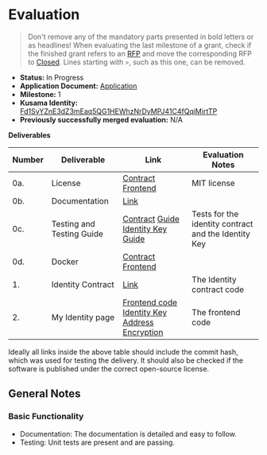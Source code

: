 # Evaluation

> Don't remove any of the mandatory parts presented in bold letters or as headlines!
> When evaluating the last milestone of a grant, check if the finished grant refers to an [RFP](https://github.com/w3f/Grants-Program/blob/master/rfps/README.md) and move the corresponding RFP to [Closed](https://github.com/w3f/Grants-Program/tree/master/docs/RFPs/Closed).
> Lines starting with `>`, such as this one, can be removed.

- **Status:** In Progress
- **Application Document:** [Application](https://github.com/Szegoo/Grants-Program/blob/42b031052c16670685c65a409d91779d0069903a/applications/Dotflow.md)
- **Milestone:** 1
- **Kusama Identity:** [Fd1SvYZnE3dZ3mEaq5QG1HEWhzNrDyMPJ41C4fQqiMirtTP](https://sub.id/Fd1SvYZnE3dZ3mEaq5QG1HEWhzNrDyMPJ41C4fQqiMirtTP)
- **Previously successfully merged evaluation:** N/A

**Deliverables**

| Number | Deliverable | Link | Evaluation Notes |
| ------------- | ------------- | ------------- |------------- |
| 0a. | License | [Contract](https://github.com/TheDotflow/dotflow-ink/blob/main/LICENSE) [Frontend](https://github.com/TheDotflow/dotflow-ui/blob/main/LICENSE) | MIT license | 
| 0b.  | Documentation | [Link](https://github.com/TheDotflow/dotflow-ink/blob/main/README.md) |  | 
| 0c.  | Testing and Testing Guide | [Contract](https://github.com/TheDotflow/dotflow-ink/blob/main/contracts/identity/tests.rs) [Guide](https://github.com/TheDotflow/dotflow-ink#build--test-locally) [Identity Key](https://github.com/TheDotflow/dotflow-ui/blob/main/__tests__/identityKey.test.ts) [Guide](https://github.com/TheDotflow/dotflow-ui#set-up-development-environment) | Tests for the identity contract and the Identity Key |
| 0d.  | Docker | [Contract]() [Frontend](https://github.com/TheDotflow/dotflow-ui#run-with-docker) |  |
| 1.  | Identity Contract | [Link](https://github.com/TheDotflow/dotflow-ink/blob/main/contracts/identity/lib.rs) | The Identity contract code |
| 2.  | My Identity page | [Frontend code](https://github.com/TheDotflow/dotflow-ui/tree/main/src) [Identity Key](https://github.com/TheDotflow/dotflow-ui/pull/15) [Address Encryption](https://github.com/TheDotflow/dotflow-ui/pull/21) | The frontend code |

Ideally all links inside the above table should include the commit hash,
which was used for testing the delivery. It should also be checked if the software is published under the correct open-source license.

## General Notes

### Basic Functionality

- Documentation: The documentation is detailed and easy to follow. 
- Testing: Unit tests are present and are passing.
